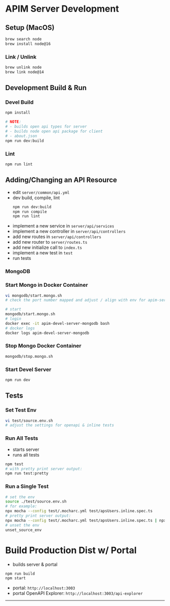 # APIM Server Development

## Setup (MacOS)

````bash
brew search node
brew install node@16
````

### Link / Unlink
````bash
brew unlink node
brew link node@14
````

## Development Build & Run
### Devel Build
````bash
npm install
````
````bash
# NOTE:
# - builds open api types for server
# - builds node open api package for client
# - about.json
npm run dev:build
````
### Lint
````bash
npm run lint
````

## Adding/Changing an API Resource
- edit `server/common/api.yml`
- dev build, compile, lint
  ````bash
  npm run dev:build
  npm run compile
  npm run lint
  ````
- implement a new service in `server/api/services`
- implement a new controller in `server/api/controllers`
- add new routes in `server/api/controllers`
- add new router to `server/routes.ts`
- add new initialize call to `index.ts`
- implement a new test in `test`
- run tests

### MongoDB
### Start Mongo in Docker Container

````bash
vi mongodb/start.mongo.sh
# check the port number mapped and adjust / align with env for apim-server
````

````bash
# start
mongodb/start.mongo.sh
# login
docker exec -it apim-devel-server-mongodb bash
# docker logs
docker logs apim-devel-server-mongodb
````

### Stop Mongo Docker Container
````bash
mongodb/stop.mongo.sh
````


### Start Devel Server
````bash
npm run dev
````

## Tests

### Set Test Env
````bash
vi test/source.env.sh
# adjust the settings for openapi & inline tests
````
### Run All Tests
- starts server
- runs all tests

````bash
npm test
# with pretty print server output:
npm run test:pretty
````

### Run a Single Test
````bash
# set the env
source ./test/source.env.sh
# for example:
npx mocha --config test/.mocharc.yml test/apsUsers.inline.spec.ts
# pretty print server output:
npx mocha --config test/.mocharc.yml test/apsUsers.inline.spec.ts | npx pino-pretty
# unset the env
unset_source_env
````

# Build Production Dist w/ Portal
- builds server & portal

````bash
npm run build
npm start
````
- portal: `http://localhost:3003`
- portal OpenAPI Explorer: `http://localhost:3003/api-explorer`


---
